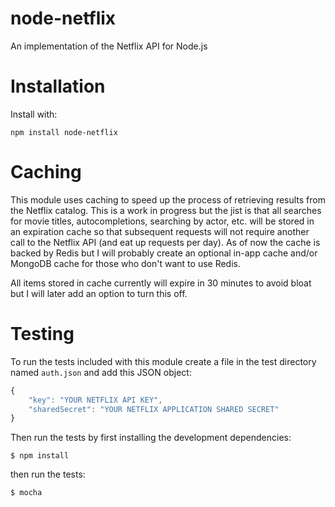 node-netflix
============

An implementation of the Netflix API for Node.js

Installation
============

Install with:

    npm install node-netflix


Caching
=======

This module uses caching to speed up the process of retrieving results from the Netflix catalog. This is a work in progress but the jist is that all searches for movie titles, autocompletions, searching by actor, etc. will be stored in an expiration cache so that subsequent requests will not require another call to the Netflix API (and eat up requests per day). As of now the cache is backed by Redis but I will probably create an optional in-app cache and/or MongoDB cache for those who don't want to use Redis. 

All items stored in cache currently will expire in 30 minutes to avoid bloat but I will later add an option to turn this off. 

Testing
=======

To run the tests included with this module create a file in the test directory named `auth.json` and add this JSON object:
```js
{
	"key": "YOUR NETFLIX API KEY",
	"sharedSecret": "YOUR NETFLIX APPLICATION SHARED SECRET"
}
```

Then run the tests by first installing the development dependencies:

    $ npm install

then run the tests: 

    $ mocha